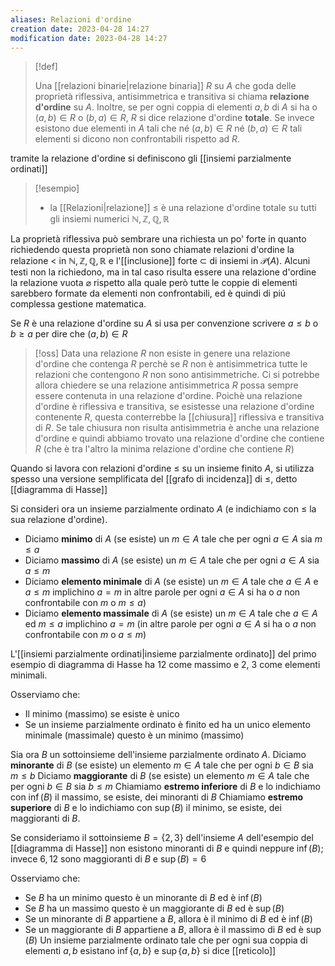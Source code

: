 ```yaml
---
aliases: Relazioni d'ordine
creation date: 2023-04-28 14:27
modification date: 2023-04-28 14:27
---
```


> [!def]
> 
> Una [[relazioni binarie|relazione binaria]] $R$ su $A$ che goda delle proprietà riflessiva, antisimmetrica e transitiva si chiama **relazione d'ordine** su $A$. Inoltre, se per ogni coppia di elementi $a,b$ di $A$ si ha o $(a,b) \in R$ o $(b,a) \in R$, $R$ si dice relazione d'ordine **totale**. Se invece esistono due elementi in $A$ tali che né $(a,b) \in R$ né $(b,a) \in R$ tali elementi si dicono non confrontabili rispetto ad $R$.

tramite la relazione d'ordine si definiscono gli [[insiemi parzialmente ordinati]]

>[!esempio]
>- la [[Relazioni|relazione]] $\leq$ è una relazione d'ordine totale su tutti gli insiemi numerici $\mathbb{N},\mathbb{Z},\mathbb{Q}, \mathbb{R}$

La proprietà riflessiva può sembrare una richiesta un po' forte in quanto richiedendo questa proprietà non sono chiamate relazioni d'ordine la relazione $<$ in $\mathbb{N},\mathbb{Z},\mathbb{Q},\mathbb{R}$ e l'[[inclusione]] forte $\subset$ di insiemi in $\mathcal{P}(A)$.
Alcuni testi non la richiedono, ma in tal caso risulta essere una relazione d'ordine la relazione vuota $\varnothing$ rispetto alla quale però tutte le coppie di elementi sarebbero formate da elementi non confrontabili, ed è quindi di piú complessa gestione matematica.

Se $R$ è una relazione d'ordine su $A$ si usa per convenzione scrivere $a \leq b$ o $b \geq a$ per dire che $(a,b) \in R$

>[!oss]
>Data una relazione $R$ non esiste in genere una relazione d'ordine che contenga $R$ perchè se $R$ non è antisimmetrica tutte le relazioni che contengono $R$ non sono antisimmetriche. Ci si potrebbe allora chiedere se una relazione antisimmetrica $R$ possa sempre essere contenuta in una relazione d'ordine. Poichè una relazione d'ordine è riflessiva e transitiva, se esistesse una relazione d'ordine contenente $R$, questa conterrebbe la [[chiusura]] riflessiva e transitiva di $R$. Se tale chiusura non risulta antisimmetria è anche una relazione d'ordine e quindi abbiamo trovato una relazione d'ordine che contiene $R$ (che è tra l'altro la minima relazione d'ordine che contiene $R$)

Quando si lavora con relazioni d'ordine $\leq$ su un insieme finito $A$, si utilizza spesso una versione semplificata del [[grafo di incidenza]] di $\leq$, detto [[diagramma di Hasse]]

Si consideri ora un insieme parzialmente ordinato $A$ (e indichiamo con $\leq$ la sua relazione d'ordine).
- Diciamo **minimo** di $A$ (se esiste) un $m \in A$ tale che per ogni $a \in A$ sia $m \leq a$
- Diciamo **massimo** di $A$ (se esiste) un $m \in A$ tale che per ogni $a \in A$ sia $a \leq m$
- Diciamo **elemento minimale** di $A$ (se esiste) un $m \in A$ tale che $a \in A$ e $a \leq m$ implichino $a = m$ in altre parole per ogni $a \in A$ si ha o $a$ non confrontabile con $m$ o $m \leq a$)
- Diciamo **elemento massimale** di $A$ (se esiste) un $m \in A$ tale che $a \in A$ ed $m \leq a$ implichino $a = m$ (in altre parole per ogni $a \in A$ si ha o $a$ non confrontabile con $m$ o $a \leq m$)

L'[[insiemi parzialmente ordinati|insieme parzialmente ordinato]] del primo esempio di diagramma di Hasse ha 12 come massimo e 2, 3 come elementi minimali.

Osserviamo che:
- Il minimo (massimo) se esiste è unico
- Se un insieme parzialmente ordinato è finito ed ha un unico elemento minimale (massimale) questo è un minimo (massimo)

Sia ora $B$ un sottoinsieme dell'insieme parzialmente ordinato $A$.
Diciamo **minorante** di $B$ (se esiste) un elemento $m \in A$ tale che per ogni $b \in B$ sia $m \leq b$
Diciamo **maggiorante** di $B$ (se esiste) un elemento $m \in A$ tale che per ogni $b \in B$ sia $b \leq m$
Chiamiamo **estremo inferiore** di $B$ e lo indichiamo con $\inf(B)$ il massimo, se esiste, dei minoranti di $B$
Chiamiamo **estremo superiore** di $B$ e lo indichiamo con $\sup(B)$ il minimo, se esiste, dei maggioranti di $B$.

Se consideriamo il sottoinsieme $B = \{ 2,3 \}$ dell'insieme $A$ dell'esempio del [[diagramma di Hasse]] non esistono minoranti di $B$ e quindi neppure $\inf(B)$; invece $6,12$ sono maggioranti di $B$ e $\sup(B) = 6$

Osserviamo che:
- Se $B$ ha un minimo questo è un minorante di $B$ ed è $\inf(B)$
- Se $B$ ha un massimo questo è un maggiorante di $B$ ed è $\sup(B)$
- Se un minorante di $B$ appartiene a $B$, allora è il minimo di $B$ ed è $\inf(B)$
- Se un maggiorante di $B$ appartiene a $B$, allora è il massimo di $B$ ed è $\sup(B)$
Un insieme parzialmente ordinato tale che per ogni sua coppia di elementi $a,b$ esistano $\inf\{ a,b \}$ e $\sup \{ a,b \}$ si dice [[reticolo]]